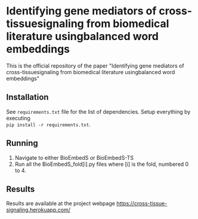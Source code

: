 # Identifying gene mediators of cross-tissuesignaling from biomedical literature usingbalanced word embeddings

This is the official repository of the paper "Identifying gene mediators of cross-tissuesignaling from biomedical literature usingbalanced word embeddings"  


## Installation

See ```requirements.txt``` file for the list of dependencies. Setup everything by executing  
```pip install -r requirements.txt```.

## Running

1. Navigate to either BioEmbedS or BioEmbedS-TS  
2. Run all the BioEmbedS_fold[i].py files where [i] is the fold, numbered 0 to 4. 

## Results

Results are available at the project webpage https://cross-tissue-signaling.herokuapp.com/
